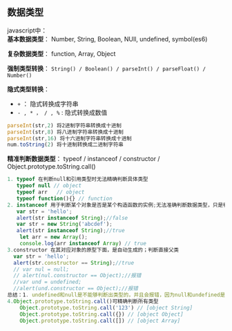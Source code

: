 ## 数据类型

javascript中：  
**基本数据类型**：
 Number, String, Boolean, NUll, undefined, symbol(es6)

 **复杂数据类型**：
 function, Array, Object

**强制类型转换**：
`String() / Boolean() / parseInt() / parseFloat() / Number()`

**隐式类型转换**：
+ `+` ： 隐式转换成字符串
+ `- , * ， / , %` : 隐式转换成数值
```javascript
parseInt(str,2) 将2进制字符串转换成十进制
parseInt(str,8) 将八进制字符串转换成十进制
parseInt(str,16) 将十六进制字符串转换成十进制
num.toString(2) 将十进制转换成二进制字符串
```

**精准判断数据类型**：
typeof / instanceof / constructor / Object.prototype.toString.call()
```javascript
1. typeof 在判断null和引用类型时无法精确判断具体类型
   typeof null // object
   typeof arr   // object
   typeof function(){} // function
2. instanceof 用于判断某个对象是否是某个构造函数的实例;无法准确判断数据类型，只是判断对象和构造函数在原型链上是否有关系
   var str = 'hello';    
   alert(str instanceof String);//false   
   var str = new String('abcdef');
   alert(str instanceof String);//true
	let arr = new Array();
	console.log(arr instanceof Array) // true
3.constructor 在其对应对象的原型下面，是自动生成的；判断直接父类
  var str = 'hello';    
  alert(str.constructor == String);//true 
  // var nul = null;   
  // alert(nul.constructor == Object);//报错    
  //var und = undefined;   
  //alert(und.constructor == Object);//报错   
总结：1. undefined和null是不能够判断出类型的，并且会报错，因为null和undefined是无效的对象，其不存在constructor；2.使用constructor是不保险的，因为constructor属性是可以被修改的，会导致检测出的结果不正确
4.Object.prototype.toString.call()可精确判断所有类型
	Object.prototype.toString.call('123') // [object String]
	Object.prototype.toString.call({}) // [object Object]
	Object.prototype.toString.call([]) // [object Array]
```
